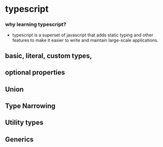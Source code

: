 # typescript


### why learning typescript?
- typescript is a superset of javascript that adds static typing and other features to make it easier to write and maintain large-scale applications.


## basic, literal, custom types,
## optional properties
## Union
## Type Narrowing
## Utility types
## Generics
